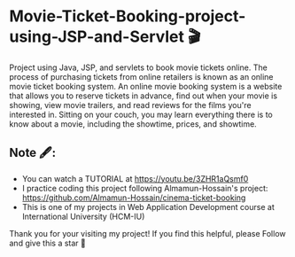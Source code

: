 # Movie-Ticket-Booking-project-using-JSP-and-Servlet 🎬
Project using Java, JSP, and servlets to book movie tickets online. The process of purchasing tickets from online retailers is known as an online movie ticket booking system. An online movie booking system is a website that allows you to reserve tickets in advance, find out when your movie is showing, view movie trailers, and read reviews for the films you're interested in. Sitting on your couch, you may learn everything there is to know about a movie, including the showtime, prices, and showtime.

## Note 🖋: 
* You can watch a TUTORIAL at https://youtu.be/3ZHR1aQsmf0 
* I practice coding this project following Almamun-Hossain's project: https://github.com/Almamun-Hossain/cinema-ticket-booking
* This is one of my projects in Web Application Development course at International University (HCM-IU)

Thank you for your visiting my project! If you find this helpful, please Follow and give this a star 🌟

